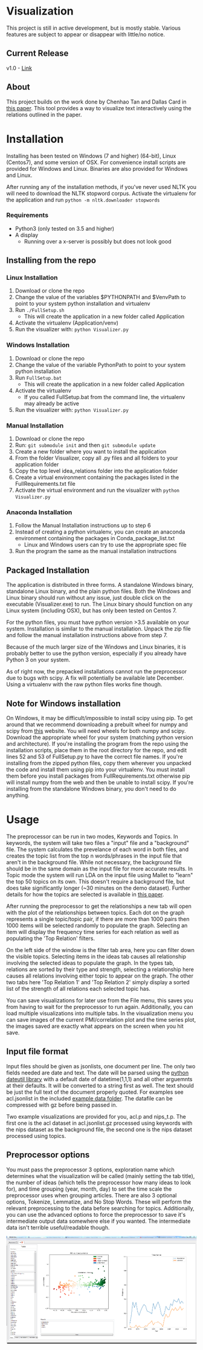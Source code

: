 # Visualization

This project is still in active development, but is mostly stable. Various features are subject to appear or disappear with little/no notice.

## Current Release

v1.0 - [Link](https://github.com/nwrush/Visualization/releases)

## About

This project builds on the work done by Chenhao Tan and Dallas Card in [this paper](https://chenhaot.com/pages/idea-relations.html). This tool provides a way to visualize text interactively using the relations outlined in the paper.

# Installation
Installing has been tested on Windows (7 and higher) (64-bit), Linux (Centos7), and some version of OSX. For convenience install scripts are provided for Windows and Linux.
Binaries are also provided for Windows and Linux.

After running any of the installation methods, if you've never used NLTK you will need to download the NLTK stopword corpus. Activate the virtualenv for the application and run `python -m nltk.downloader stopwords`

### Requirements
- Python3 (only tested on 3.5 and higher)
- A display
    - Running over a x-server is possibly but does not look good

## Installing from the repo

### Linux Installation
1. Download or clone the repo
2. Change the value of the variables $PYTHONPATH and $VenvPath to point to your system python installation and virtualenv
3. Run `./FullSetup.sh`
    - This will create the application in a new folder called Application
4. Activate the virtualenv (Application/venv)
5. Run the visualizer with: `python Visualizer.py`

### Windows Installation
1. Download or clone the repo
2. Change the value of the variable PythonPath to point to your system python installation
3. Run `FullSetup.bat`
    - This will create the application in a new folder called Application
4. Activate the virtualenv
    - If you called FullSetup.bat from the command line, the virtualenv may already be active
5. Run the visualizer with: `python Visualizer.py`

### Manual Installation
1. Download or clone the repo
2. Run: `git submodule init` and then `git submodule update`
3. Create a new folder where you want to install the application
4. From the folder Visualizer, copy all .py files and all folders to your application folder
6. Copy the top level idea_relations folder into the application folder
7. Create a virtual environment containing the packages listed in the FullRequirements.txt file
8. Activate the virtual environment and run the visualizer with `python Visualizer.py`

### Anaconda Installation
1. Follow the Manual Installation instructions up to step 6
2. Instead of creating a python virtualenv, you can create an anaconda environment containing the packages in Conda_package_list.txt
    - Linux and Windows users can try to use the appropriate spec file
3. Run the program the same as the manual installation instructions

## Packaged Installation

The application is distributed in three forms. A standalone Windows binary, standalone Linux binary, and the plain python files.
Both the Windows and Linux binary should run without any issue, just double click on the executable (Visualizer.exe) to run.
The Linux binary should function on any Linux system (including OSX), but has only been tested on Centos 7.

For the python files, you must have python version >3.5 available on your system. Installation is similar to the manual installation. Unpack the zip file and follow the manual installation instructions above from step 7.

Because of the much larger size of the Windows and Linux binaries, it is probably better to use the python version, especially if you already have Python 3 on your system.

As of right now, the prepacked installations cannot run the preprocessor due to bugs with scipy. A fix will potentially be available late December. Using a virtualenv with the raw python files works fine though.

## Note for Windows installation

On Windows, it may be difficult/impossible to install scipy using pip. To get around that we recommend downloading a prebuilt wheel for numpy and scipy from [this](https://www.lfd.uci.edu/~gohlke/pythonlibs/) website. You will need wheels for both numpy and scipy. Download the appropriate wheel for your system (matching python version and architecture).
If you're installing the program from the repo using the installation scripts, place them in the root directory for the repo, and edit lines 52 and 53 of FullSetup.py to have the correct file names. If you're installing from the zipped python files, copy them wherever you unpacked the code and install them using pip into your virtualenv. You must install them
before you install packages from FullRequirements.txt otherwise pip will install numpy from the web and then be unable to install scipy.
If you're installing from the standalone Windows binary, you don't need to do anything.

# Usage

The preprocessor can be run in two modes, Keywords and Topics. In keywords, the system will take two files a "input" file and a "background" file. The system calculates the prevelance of each word in both files, and creates the topic list from the top n words/phrases in the input file that aren't in the background file. While not necessary, the background file should be in the same domain as the input file for more accurate results.
In Topic mode the system will run LDA on the input file using Mallet to "learn" the top 50 topics on its own. This doesn't require a background file, but does take significantly longer (~30 minutes on the demo dataset).
Further details for how the topics are selected is available in [this paper](https://chenhaot.com/pages/idea-relations.html).

After running the preprocessor to get the relationships a new tab will open with the plot of the relationships between topics. Each dot on the graph represents a single topic/topic pair, if there are more than 1000 pairs then 1000 items will be selected randomly to populate the graph. Selecting an item will display the frequency time series for each relation as well as populating the 'Top Relation' filters.

On the left side of the window is the filter tab area, here you can filter down the visible topics. Selecting items in the ideas tab causes all relationship involving the selected ideas to populate the graph. In the types tab, relations are sorted by their type and strength, selecting a relationship here causes all relations involving either topic to appear on the graph. The other two tabs here 'Top Relation 1' and 'Top Relation 2' simply display a sorted list of the strength of all relations each selected topic has.

You can save visualizations for later use from the File menu, this saves you from having to wait for the preprocessor to run again. Additionally, you can load multiple visualizations into multiple tabs. In the visualization menu you can save images of the current PMI/correlation plot and the time series plot, the images saved are exactly what appears on the screen when you hit save.

## Input file format

Input files should be given as jsonlists, one document per line. The only two fields needed are date and text. 
The date will be parsed using the [python dateutil library](http://dateutil.readthedocs.io/en/stable/parser.html#dateutil.parser.parse) with a default date of datetime(1,1,1) and all other arguemnts at their defaults. It will be converted to a string first as well. The text should be just the full text of the document properly quoted. For examples see acl.jsonlist in the included [example data folder](./examples).
The datafile can be compressed with gz before being passed in.

Two example visualizations are provided for you, acl.p and nips_t.p. The first one is the acl dataset in acl.jsonlist.gz processed using keywords with the nips dataset as the background file, the second one is the nips dataset processed using topics.

## Preprocessor options

You must pass the preprocessor 3 options, exploration name which determines what the visualization will be called (mainly setting the tab title), the number of ideas (which tells the preprocessor how many ideas to look for), and time grouping (year, month, day) to set the time scale the preprocessor uses when grouping articles. There are also 3 optional options, Tokenize, Lemmatize, and No Stop Words. These will perform the relevant preprocessing to the data before searching for topics. Additionally, you can use the advanced options to force the preprocessor to save it's intermediate output data somewhere else if you wanted. The intermediate data isn't terrible useful/readable though.

![Visualizer Screenshot](./Vis_OrigColors.png)
